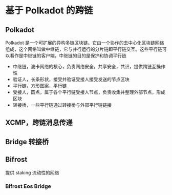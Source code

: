 # 基于 Polkadot 的跨链

## Polkadot

Polkadot 是一个可扩展的异构多链区块链。它由一个协作的去中心化区块链网络组成，这个网络叫做中继链，它与并行运行的分片链即平行链交互。这些平行链可以看作是中继链的客户端，中继链的目的是保护和协调平行链

- 中继链，波卡网络的核心，负责网络安全，共享安全，共识，提供跨链互操作性
- 验证人，长条形状，接受并验证受接人接受发送的节点区块
- 平行链，方形图案，平行链
- 受接人，圆点，属于各个平行链受接人节点，负责收集并整理外部节点，形成区块
- 转接桥，一些平行链通过转接桥与外部平行链链接

## XCMP，跨链消息传递

## Bridge 转接桥

## Bifrost

提供 staking 流动性的网络

### Bifrost Eos Bridge
